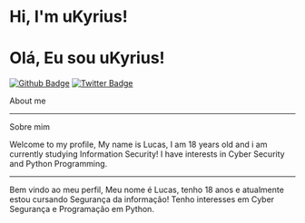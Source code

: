 # Hi, I'm uKyrius!
# Olá, Eu sou uKyrius!

[![Github Badge](https://img.shields.io/badge/-Github-000?style=flat-square&logo=Github&logoColor=white&link=https://github.com/uKyrius)](https://github.com/uKyrius)
[![Twitter Badge](https://img.shields.io/badge/-Twitter-1ca0f1?style=flat-square&labelColor=1ca0f1&logo=twitter&logoColor=white&link=https://twitter.com/uKyrius)](https://twitter.com/uKyrius)

About me
- - - -
Sobre mim

Welcome to my profile,
My name is Lucas, I am 18 years old and i am currently studying Information Security!
I have interests in Cyber Security and Python Programming.
- - - -
Bem vindo ao meu perfil,
Meu nome é Lucas, tenho 18 anos e atualmente estou cursando Segurança da informação!
Tenho interesses em Cyber Segurança e Programação em Python. 
